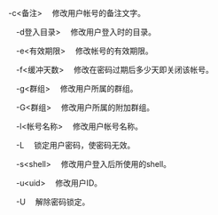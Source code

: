   -c&lt;备注&gt; 　修改用户帐号的备注文字。

　-d登入目录&gt; 　修改用户登入时的目录。

　-e&lt;有效期限&gt; 　修改帐号的有效期限。

　-f&lt;缓冲天数&gt; 　修改在密码过期后多少天即关闭该帐号。

　-g&lt;群组&gt; 　修改用户所属的群组。

　-G&lt;群组&gt; 　修改用户所属的附加群组。

　-l&lt;帐号名称&gt; 　修改用户帐号名称。

　-L 　锁定用户密码，使密码无效。

　-s&lt;shell&gt; 　修改用户登入后所使用的shell。

　-u&lt;uid&gt; 　修改用户ID。

　-U 　解除密码锁定。 

